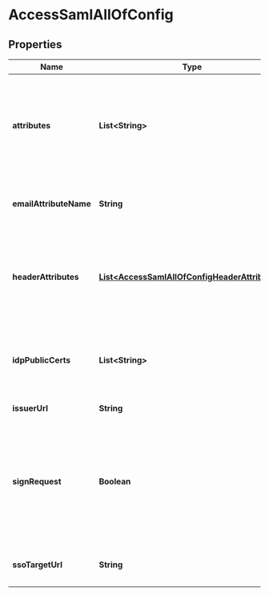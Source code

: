 

# AccessSamlAllOfConfig


## Properties

| Name | Type | Description | Notes |
|------------ | ------------- | ------------- | -------------|
|**attributes** | **List&lt;String&gt;** | A list of SAML attribute names that will be added to your signed JWT token and can be used in SAML policy rules. |  [optional] |
|**emailAttributeName** | **String** | The attribute name for email in the SAML response. |  [optional] |
|**headerAttributes** | [**List&lt;AccessSamlAllOfConfigHeaderAttributes&gt;**](AccessSamlAllOfConfigHeaderAttributes.md) | Add a list of attribute names that will be returned in the response header from the Access callback. |  [optional] |
|**idpPublicCerts** | **List&lt;String&gt;** | X509 certificate to verify the signature in the SAML authentication response |  [optional] |
|**issuerUrl** | **String** | IdP Entity ID or Issuer URL |  [optional] |
|**signRequest** | **Boolean** | Sign the SAML authentication request with Access credentials. To verify the signature, use the public key from the Access certs endpoints. |  [optional] |
|**ssoTargetUrl** | **String** | URL to send the SAML authentication requests to |  [optional] |



